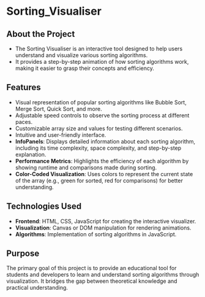 # Sorting_Visualiser

## About the Project

- The Sorting Visualiser is an interactive tool designed to help users understand and visualize various sorting algorithms.
- It provides a step-by-step animation of how sorting algorithms work, making it easier to grasp their concepts and efficiency.

## Features

- Visual representation of popular sorting algorithms like Bubble Sort, Merge Sort, Quick Sort, and more.
- Adjustable speed controls to observe the sorting process at different paces.
- Customizable array size and values for testing different scenarios.
- Intuitive and user-friendly interface.
- **InfoPanels**: Displays detailed information about each sorting algorithm, including its time complexity, space complexity, and step-by-step explanation.
- **Performance Metrics**: Highlights the efficiency of each algorithm by showing runtime and comparisons made during sorting.
- **Color-Coded Visualization**: Uses colors to represent the current state of the array (e.g., green for sorted, red for comparisons) for better understanding.

## Technologies Used

- **Frontend**: HTML, CSS, JavaScript for creating the interactive visualizer.
- **Visualization**: Canvas or DOM manipulation for rendering animations.
- **Algorithms**: Implementation of sorting algorithms in JavaScript.

## Purpose

The primary goal of this project is to provide an educational tool for students and developers to learn and understand sorting algorithms through visualization. It bridges the gap between theoretical knowledge and practical understanding.
